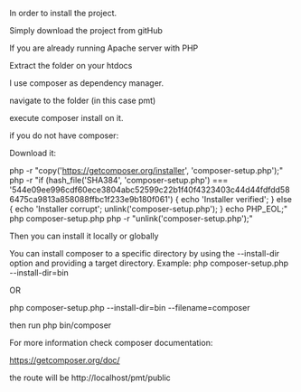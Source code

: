 In order to install the project.


Simply download the project from gitHub


If you are already running Apache server with PHP

Extract the folder on your htdocs

I use composer as dependency manager.

navigate to the folder (in this case pmt)

execute composer install on it.

if you do not have composer:

Download it:

php -r "copy('https://getcomposer.org/installer', 'composer-setup.php');"
php -r "if (hash_file('SHA384', 'composer-setup.php') === '544e09ee996cdf60ece3804abc52599c22b1f40f4323403c44d44fdfdd586475ca9813a858088ffbc1f233e9b180f061') { echo 'Installer verified'; } else { echo 'Installer corrupt'; unlink('composer-setup.php'); } echo PHP_EOL;"
php composer-setup.php
php -r "unlink('composer-setup.php');"


Then you can install it locally or globally

You can install composer to a specific directory by using the --install-dir option and providing a target directory. Example:
php composer-setup.php --install-dir=bin

OR

php composer-setup.php --install-dir=bin --filename=composer

then run php bin/composer



For more information check composer documentation:

https://getcomposer.org/doc/


the route will be http://localhost/pmt/public

